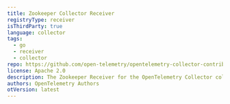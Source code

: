 ```yaml
---
title: Zookeeper Collector Receiver
registryType: receiver
isThirdParty: true
language: collector
tags:
  - go
  - receiver
  - collector
repo: https://github.com/open-telemetry/opentelemetry-collector-contrib/tree/main/receiver/zookeeperreceiver
license: Apache 2.0
description: The Zookeeper Receiver for the OpenTelemetry Collector collects metrics from a Zookeeper instance, using the 'mntr' command.
authors: OpenTelemetry Authors
otVersion: latest
---
```

